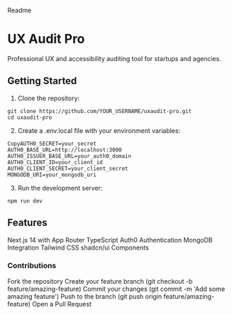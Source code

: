 Readme

# UX Audit Pro

Professional UX and accessibility auditing tool for startups and agencies.

## Getting Started

1. Clone the repository:
```
git clone https://github.com/YOUR_USERNAME/uxaudit-pro.git
cd uxaudit-pro
```

2. Create a .env.local file with your environment variables:
```
CopyAUTH0_SECRET=your_secret
AUTH0_BASE_URL=http://localhost:3000
AUTH0_ISSUER_BASE_URL=your_auth0_domain
AUTH0_CLIENT_ID=your_client_id
AUTH0_CLIENT_SECRET=your_client_secret
MONGODB_URI=your_mongodb_uri
```

3. Run the development server:
``` 
npm run dev
```

## Features

Next.js 14 with App Router
TypeScript
Auth0 Authentication
MongoDB Integration
Tailwind CSS
shadcn/ui Components

### Contributions

Fork the repository
Create your feature branch (git checkout -b feature/amazing-feature)
Commit your changes (git commit -m 'Add some amazing feature')
Push to the branch (git push origin feature/amazing-feature)
Open a Pull Request